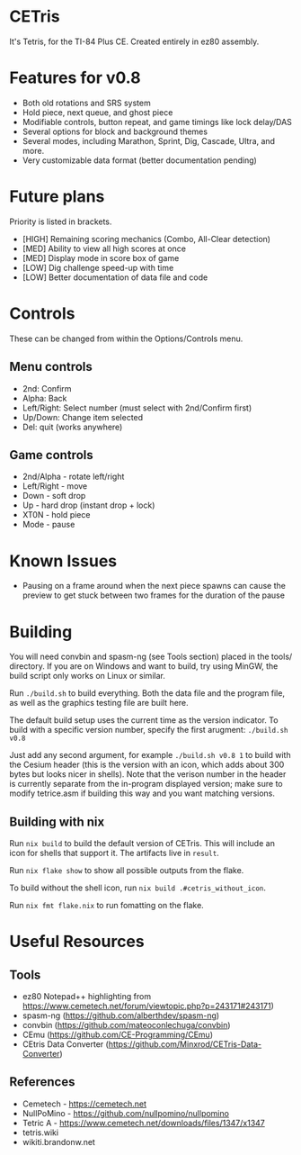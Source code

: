 # CETris

It's Tetris, for the TI-84 Plus CE. Created entirely in ez80 assembly.

# Features for v0.8
* Both old rotations and SRS system
* Hold piece, next queue, and ghost piece
* Modifiable controls, button repeat, and game timings like lock delay/DAS
* Several options for block and background themes
* Several modes, including Marathon, Sprint, Dig, Cascade, Ultra, and more.
* Very customizable data format (better documentation pending)

# Future plans
Priority is listed in brackets.
* [HIGH] Remaining scoring mechanics (Combo, All-Clear detection)
* [MED] Ability to view all high scores at once
* [MED] Display mode in score box of game
* [LOW] Dig challenge speed-up with time
* [LOW] Better documentation of data file and code

# Controls
These can be changed from within the Options/Controls menu.
## Menu controls
* 2nd: Confirm
* Alpha: Back
* Left/Right: Select number (must select with 2nd/Confirm first)
* Up/Down: Change item selected
* Del: quit (works anywhere)

## Game controls
* 2nd/Alpha - rotate left/right
* Left/Right - move
* Down - soft drop
* Up - hard drop (instant drop + lock)
* XT0N - hold piece
* Mode - pause

# Known Issues
* Pausing on a frame around when the next piece spawns can cause the preview to get stuck between two frames for the duration of the pause

# Building 
You will need convbin and spasm-ng (see Tools section) placed in the tools/ directory. If you are on Windows and want to build, try using MinGW, the build script only works on Linux or similar.

Run `./build.sh` to build everything. Both the data file and the program file, as well as the graphics testing file are built here.

The default build setup uses the current time as the version indicator. To build with a specific version number, specify the first arugment: `./build.sh v0.8`

Just add any second argument, for example `./build.sh v0.8 1` to build with the Cesium header (this is the version with an icon, which adds about 300 bytes but looks nicer in shells). Note that the verison number in the header is currently separate from the in-program displayed version; make sure to modify tetrice.asm if building this way and you want matching versions.

## Building with nix
Run `nix build` to build the default version of CETris. This will include an icon for shells that support it. The artifacts live in `result`.

Run `nix flake show` to show all possible outputs from the flake.

To build without the shell icon, run `nix build .#cetris_without_icon`.

Run `nix fmt flake.nix` to run fomatting on the flake.

# Useful Resources 
## Tools
* ez80 Notepad++ highlighting from https://www.cemetech.net/forum/viewtopic.php?p=243171#243171)
* spasm-ng (https://github.com/alberthdev/spasm-ng)
* convbin (https://github.com/mateoconlechuga/convbin)
* CEmu (https://github.com/CE-Programming/CEmu)
* CEtris Data Converter (https://github.com/Minxrod/CETris-Data-Converter)
## References
* Cemetech - https://cemetech.net
* NullPoMino - https://github.com/nullpomino/nullpomino
* Tetric A - https://www.cemetech.net/downloads/files/1347/x1347
* tetris.wiki
* wikiti.brandonw.net
